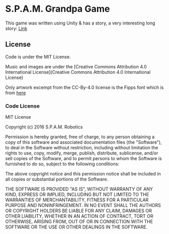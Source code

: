 # S.P.A.M. Grandpa Game 
This game was written using Unity & has a story, a very interesting long story: [Link](http://mahdihusse.in/blog/grandpa-game)

## License
Code is under the MIT License.

Music and images are under the [Creative Commons Attribution 4.0 International License](Creative Commons Attribution 4.0 International License)

Only artwork excempt from the CC-By-4.0 license is the Fipps font which is from [here](http://www.fontspace.com/pheist/fipps)

### Code License
MIT License

Copyright (c) 2016 S.P.A.M. Robotics

Permission is hereby granted, free of charge, to any person obtaining a copy
of this software and associated documentation files (the "Software"), to deal
in the Software without restriction, including without limitation the rights
to use, copy, modify, merge, publish, distribute, sublicense, and/or sell
copies of the Software, and to permit persons to whom the Software is
furnished to do so, subject to the following conditions:

The above copyright notice and this permission notice shall be included in all
copies or substantial portions of the Software.

THE SOFTWARE IS PROVIDED "AS IS", WITHOUT WARRANTY OF ANY KIND, EXPRESS OR
IMPLIED, INCLUDING BUT NOT LIMITED TO THE WARRANTIES OF MERCHANTABILITY,
FITNESS FOR A PARTICULAR PURPOSE AND NONINFRINGEMENT. IN NO EVENT SHALL THE
AUTHORS OR COPYRIGHT HOLDERS BE LIABLE FOR ANY CLAIM, DAMAGES OR OTHER
LIABILITY, WHETHER IN AN ACTION OF CONTRACT, TORT OR OTHERWISE, ARISING FROM,
OUT OF OR IN CONNECTION WITH THE SOFTWARE OR THE USE OR OTHER DEALINGS IN THE
SOFTWARE.
